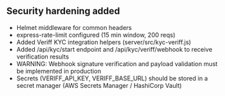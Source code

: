 ## Security hardening added
- Helmet middleware for common headers
- express-rate-limit configured (15 min window, 200 reqs)
- Added Veriff KYC integration helpers (server/src/kyc-veriff.js)
- Added /api/kyc/start endpoint and /api/kyc/veriff/webhook to receive verification results
- WARNING: Webhook signature verification and payload validation must be implemented in production
- Secrets (VERIFF_API_KEY, VERIFF_BASE_URL) should be stored in a secret manager (AWS Secrets Manager / HashiCorp Vault)
